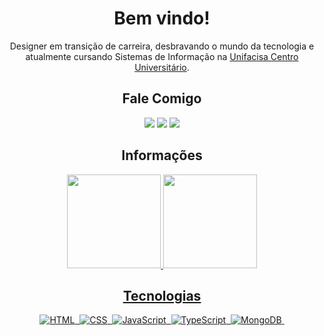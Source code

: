 <h1 align="center">Bem vindo!</h1>
<p align="center">Designer em transição de carreira, desbravando o mundo da tecnologia e atualmente cursando Sistemas de Informação na <a href="https://www.unifacisa.edu.br/home">Unifacisa Centro Universitário</a>.<p>
  
<h2 align="center">Fale Comigo</h2>
<div align="center"> 
  <a href="https://www.instagram.com/ramon.monttenegro/" target="_blank"><img src="https://img.shields.io/badge/-Instagram-%23E4405F?style=for-the-badge&logo=instagram&logoColor=white"></a>
  <a href="mailto:ramonmontenegro.png@gmail.com"><img src= "https://img.shields.io/badge/E--mail-D14836?style=for-the-badge&logo=gmail&logoColor=white" target="_blank"></a>
  <a href="https://www.linkedin.com/in/ramon-montenegro/" target="_blank"><img src="https://img.shields.io/badge/-LinkedIn-%230077B5?style=for-the-badge&logo=linkedin&logoColor=white"></a> 
</div>

<h2 align="center">Informações</h2>
<div align="center">
  <a href="https://github.com/ramonmontenegropng">
  <img height="150" src="https://github-readme-stats.vercel.app/api?username=ramonmontenegropng&show_icons=true&theme=dracula&include_all_commits=true&count_private=true"/>
  <img height="150em" src="https://github-readme-stats.vercel.app/api/top-langs/?username=ramonmontenegropng&layout=compact&langs_count=7&theme=dracula"/>

## Tecnologias
![HTML](https://img.shields.io/badge/HTML5-E34F26?style=for-the-badge&logo=html5&logoColor=white)&nbsp;
![CSS](https://img.shields.io/badge/CSS3-1572B6?style=for-the-badge&logo=css3&logoColor=white)&nbsp;
![JavaScript](https://img.shields.io/badge/JavaScript-F7DF1E?style=for-the-badge&logo=javascript&logoColor=black)&nbsp;
![TypeScript](https://img.shields.io/badge/TypeScript-007ACC?style=for-the-badge&logo=typescript&logoColor=white)&nbsp;
![MongoDB](https://img.shields.io/badge/MongoDB-4EA94B?style=for-the-badge&logo=mongodb&logoColor=white)&nbsp;
